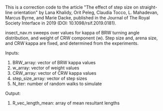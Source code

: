 This is a correction code to the article "The effect of step size on straight-line orientation" by Lana Khalidy, Orit Peleg, Claudia Tocco, L. Mahadevan, Marcus Byrne, and Marie Dacke, published in the Journal of The Royal Society Interface in 2019 (DOI: 10.1098/rsif.2019.0181). 

insect_nav.m sweeps over values for kappa of BRW turning angle distribution, and weight of CRW component (w). Step size and, arena size, and CRW kappa are fixed, and determined from the experiments.

Inputs:
1) BRW_array: vector of BRW kappa values
2) w_array: vector of weight values
3) CRW_array: vector of CRW kappa values
4) step_size_array: vector of step sizes
5) N_iter: number of random walks to simulate

Output:
1) R_vec_length_mean: array of mean resultant lengths

